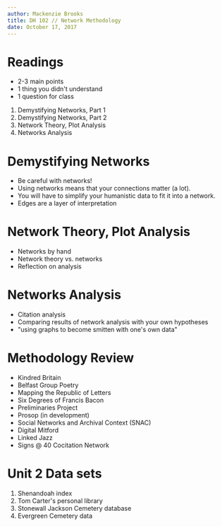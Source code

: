 ```yaml
---
author: Mackenzie Brooks
title: DH 102 // Network Methodology 
date: October 17, 2017
---
```


# Readings

* 2-3 main points
* 1 thing you didn't understand
* 1 question for class


1. Demystifying Networks, Part 1
2. Demystifying Networks, Part 2
3. Network Theory, Plot Analysis
4. Networks Analysis


# Demystifying Networks
* Be careful with networks!
* Using networks means that your connections matter (a lot).
* You will have to simplify your humanistic data to fit it into a network.
* Edges are a layer of interpretation

# Network Theory, Plot Analysis
* Networks by hand
* Network theory vs. networks
* Reflection on analysis

# Networks Analysis
* Citation analysis
* Comparing results of network analysis with your own hypotheses
* "using graphs to become smitten with one's own data"

# Methodology Review
* Kindred Britain
* Belfast Group Poetry
* Mapping the Republic of Letters
* Six Degrees of Francis Bacon
* Preliminaries Project
* Prosop (in development)
* Social Networks and Archival Context (SNAC)
* Digital Mitford
* Linked Jazz
* Signs @ 40 Cocitation Network

# Unit 2 Data sets
1. Shenandoah index
2. Tom Carter's personal library
3. Stonewall Jackson Cemetery database
4. Evergreen Cemetery data






